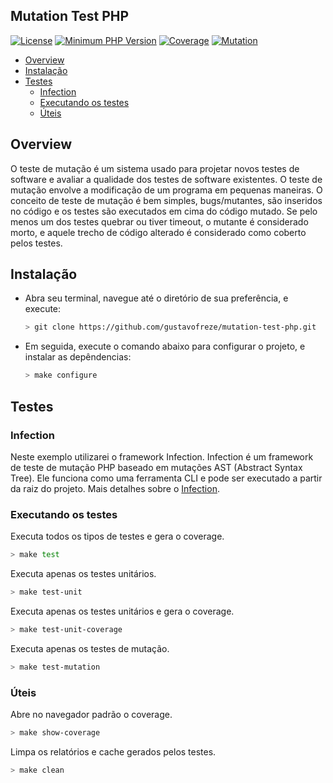 ## Mutation Test PHP

[![License](https://img.shields.io/badge/license-MIT-green)](https://github.com/gustavofreze)
[![Minimum PHP Version](https://img.shields.io/badge/php-%5E8.0.6-blue)](https://php.net)
[![Coverage](https://img.shields.io/badge/coverage-100%25-green)](https://github.com/gustavofreze/mutation-test-php)
[![Mutation](https://img.shields.io/badge/mutation-100%25-green)](https://github.com/gustavofreze/mutation-test-php)

* [Overview](#overview)
* [Instalação](#installation)
* [Testes](#tests)
    - [Infection](#infection)
    - [Executando os testes](#execute)
    - [Úteis](#util)

<div id='overview'></div> 

## Overview

O teste de mutação é um sistema usado para projetar novos testes de software e avaliar a qualidade dos testes de
software existentes. O teste de mutação envolve a modificação de um programa em pequenas maneiras. O conceito de teste
de mutação é bem simples, bugs/mutantes, são inseridos no código e os testes são executados em cima do código mutado. Se
pelo menos um dos testes quebrar ou tiver timeout, o mutante é considerado morto, e aquele trecho de código alterado é
considerado como coberto pelos testes.

<div id='installation'></div>

## Instalação

- Abra seu terminal, navegue até o diretório de sua preferência, e execute:
  ```bash
  > git clone https://github.com/gustavofreze/mutation-test-php.git
  ```

- Em seguida, execute o comando abaixo para configurar o projeto, e instalar as depêndencias:
  ```bash
  > make configure
  ```

<div id='tests'></div>

## Testes

<div id='infection'></div>

### Infection

Neste exemplo utilizarei o framework Infection. Infection é um framework de teste de mutação PHP baseado em mutações AST
(Abstract Syntax Tree). Ele funciona como uma ferramenta CLI e pode ser executado a partir da raiz do projeto. Mais
detalhes sobre o [Infection](https://infection.github.io/guide/index.html).

<div id='execute'></div>

### Executando os testes

Executa todos os tipos de testes e gera o coverage.

```bash
> make test            
```

Executa apenas os testes unitários.

```bash
> make test-unit
```

Executa apenas os testes unitários e gera o coverage.

```bash
> make test-unit-coverage
```

Executa apenas os testes de mutação.

```bash
> make test-mutation      
```

<div id='util'></div>

### Úteis

Abre no navegador padrão o coverage.

```bash
> make show-coverage
```

Limpa os relatórios e cache gerados pelos testes.

```bash
> make clean
```
